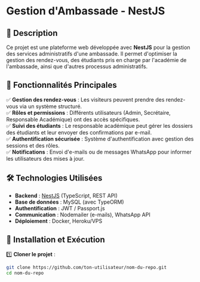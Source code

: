 # **Gestion d'Ambassade - NestJS**  

## 📌 **Description**  
Ce projet est une plateforme web développée avec **NestJS** pour la gestion des services administratifs d'une ambassade. Il permet d'optimiser la gestion des rendez-vous, des étudiants pris en charge par l'académie de l'ambassade, ainsi que d'autres processus administratifs.  

## 🚀 **Fonctionnalités Principales**  
✅ **Gestion des rendez-vous** : Les visiteurs peuvent prendre des rendez-vous via un système structuré.  
✅ **Rôles et permissions** : Différents utilisateurs (Admin, Secrétaire, Responsable Académique) ont des accès spécifiques.  
✅ **Suivi des étudiants** : Le responsable académique peut gérer les dossiers des étudiants et leur envoyer des confirmations par e-mail.  
✅ **Authentification sécurisée** : Système d'authentification avec gestion des sessions et des rôles.  
✅ **Notifications** : Envoi d'e-mails ou de messages WhatsApp pour informer les utilisateurs des mises à jour.  

## 🛠 **Technologies Utilisées**  
- **Backend** : [NestJS](https://nestjs.com/) (TypeScript, REST API)  
- **Base de données** : MySQL (avec TypeORM)  
- **Authentification** : JWT / Passport.js  
- **Communication** : Nodemailer (e-mails), WhatsApp API  
- **Déploiement** : Docker, Heroku/VPS  

## 📖 **Installation et Exécution**  
1️⃣ **Cloner le projet** :  
```bash
git clone https://github.com/ton-utilisateur/nom-du-repo.git
cd nom-du-repo
